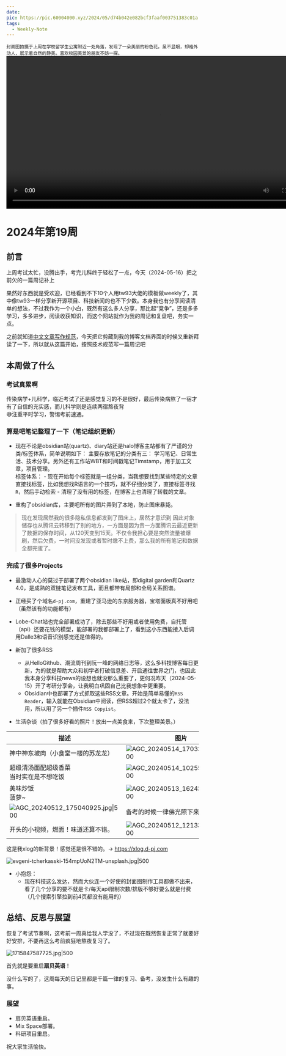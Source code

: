 ```yaml
---
date: 
pic: https://pic.60004000.xyz/2024/05/d74b042e082bcf3faaf003751383c01a.jpg
tags:
  - Weekly-Note
---
```

<small>封面图拍摄于上周在学校留学生公寓附近一处角落，发现了一朵美丽的粉色花。虽不显眼，却格外动人，展示着自然的静美。喜欢校园美景的朋友不妨一探。</small>
<video width="800px" preload playsinline autoplay loop><source src="https://vip.123pan.cn/1825634045/Share/database/v/24A/VID_20240512_121049.mp4" type="video/mp4" poster="https://10kcos1-1306082059.cos.ap-shanghai.myqcloud.com/pic-1/standpic.jpg"></video>

# 2024年第19周
## 前言  

上周考试太忙，没腾出手，考完儿科终于轻松了一点，今天（2024-05-16）把之前欠的一篇周记补上  

果然好东西就是受欢迎，已经看到不下10个人用tw93大佬的模板做weekly了，其中像tw93一样分享新开源项目、科技新闻的也不下少数。本身我也有分享阅读清单的想法，不过我作为一个小白，既然有这么多人分享，那比起“竞争”，还是多多学习，多多进步，阅读收获知识，而这个网站就作为我的周记和复盘吧，务实一点。  

之前就知道[中文文章写作规范](https://github.com/ruanyf/document-style-guide)，今天把它剪藏到我的博客文档界面的时候又重新拜读了一下，所以就从这篇开始，按照技术规范写一篇周记吧

## 本周做了什么

### 考试真累啊
传染病学+儿科学，临近考试了还是感觉复习的不是很好，最后传染病熬了一宿才有了自信的充实感，而儿科学则是连续两宿熬夜背  
😅注重平时学习，警惕考前速通。

### 算是吧笔记整理了一下（笔记组织更新）
- 现在不论是obsidian站(quartz)、diary站还是halo博客主站都有了严谨的分类/标签体系，简单说明如下：
	主要存放笔记的分类有三：
		学习笔记、日常生活、技术分享。另外还有工作站WBT和时间戳笔记Timstamp，用于加工文章，项目管理。  
	标签体系：
		- 现在开始每个标签就是一组分类，当我想要找到某些特定的文章直接找标签，比如我想找R语言的一个技巧，就不仔细分类了，直接标签寻找`R`，然后手动检索
		- 清理了没有用的标签，在博客上也清理了转载的文章。  

- 重构了obsidian库，主要吧所有的图片弄到了本地，防止图床暴毙。
> 	现在发现居然我的很多隐私信息都发到了图床上，居然才意识到
> 	因此对象储存也从腾讯云转移到了别的地方，一方面是因为贵一方面腾讯云最近更新了数据的保存时间，从120天变到15天。不仅令我担心要是突然流量被爆刷，然后欠费，一时间没发现或者暂时缴不上费，那么我的所有笔记和数据全都完蛋了。

### 完成了很多Projects
- 最激动人心的莫过于部署了两个obsidian like站，即digital garden和Quartz 4.0，是成熟的双链笔记发布工具，而且都带有局部和全局关系图谱。

- 正经买了个域名`d-pj.com`，重建了亚马逊的东京服务器，宝塔面板真不好用吧（虽然该有的功能都有）

- Lobe-Chat站也完全部署成功了，除去那些不好用或者使用免费，自托管（api）还要花钱的模型，能部署的我都部署上了，看到这小东西能接入后调用Dalle3和语音识别感觉还是值得的。  

- 新加了很多RSS
	- 从HelloGithub、潮流周刊到阮一峰的网络日志等，这么多科技博客每日更新，为的就是帮助大众和初学者打破信息差、开启通往世界之门，也因此我本身分享科技news的设想也就没那么重要了，更何况昨天（2024-05-15）开了考研分享会，让我明白巩固自己比我想象中更重要。  
	- Obsidian中也部署了方式抓取这些RSS文章。开始是简单易懂的`RSS Reader`，输入就能在Obsidian中阅读，但RSS超过2个就太卡了，没法用，所以用了另一个插件`RSS Copyist`。  

- 生活杂谈（拍了很多好看的照片！放出一点美食来，下次整理美景。）

| 描述                                                                                                            | 图片                                                                                                            |
| ------------------------------------------------------------------------------------------------------------- | ------------------------------------------------------------------------------------------------------------- |
| 神中神东坡肉（小食堂一楼的苏龙龙）                                                                                             | ![AGC_20240514_170334802.jpg\|500](https://pic.60004000.xyz/2024/05/12e15603e23ca8730b98dc005dbb9296.png)<br> |
| 超级清汤面配超级香菜<br>当时实在是不想吃饭<br>                                                                                   | ![AGC_20240514_102554963.jpg\|500](https://pic.60004000.xyz/2024/05/1e31f4c1fe1f65bc03780cd2a6a99671.png)<br> |
| 美味炒饭<br>菠萝~                                                                                                   | ![AGC_20240513_162435706.jpg\|500](https://pic.60004000.xyz/2024/05/87305aa098bd0db5b7c4a06f973467cd.png)<br> |
| ![AGC_20240512_175040925.jpg\|500](https://pic.60004000.xyz/2024/05/872385239b5a409ba7cd6f9cc2748f66.png)<br> | 备考的时候一律佛光照下来                                                                                                  |
| 开头的小视频，燃面！味道还算不错。                                                                                             | ![AGC_20240512_121339227.jpg\|500](https://pic.60004000.xyz/2024/05/a195ba6110d9d68f5f9dfa7ad4ba16c2.png)     |
这是我xlog的新背景！感觉还是很不错的。→ https://xlog.d-pj.com

![evgeni-tcherkasski-154mpUoN2TM-unsplash.jpg|500](https://pic.60004000.xyz/2024/05/e540dbf2404eaa49b55a78503948dc00.png)

- 小抱怨：
	- 现在科技这么发达，然而大伙连一个好使的封面图制作工具都做不出来，看了几个分享的要不就是卡/每天api限制次数/排版不够好要么就是付费（几个搜索引擎拉到前4页都没有能用的）

## 总结、反思与展望

恢复了考试节奏啊，这考前一周真给我人学没了，不过现在既然恢复正常了就要好好安排，不要再这么考前疯狂地熬夜复习了。  

![1715847587725.jpg|500](https://pic.60004000.xyz/2024/05/a2adc4016afc3050760f50117985592f.png)


首先就是要重启**扇贝英语**！  

没什么写的了，这周每天的日记里都是千篇一律的复习、备考，没发生什么有趣的事。

### 展望

- 扇贝英语重启。
- Mix Space部署。
- 科研项目重启。

祝大家生活愉快。